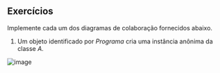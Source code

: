 ## Exercícios

Implemente cada um dos diagramas de colaboração fornecidos abaixo.

1. Um objeto identificado por _Programa_ cria uma instância anônima da classe _A_.

![image](https://user-images.githubusercontent.com/1735792/90346120-b33b9300-dffc-11ea-816a-fbe0ed10c822.png)
